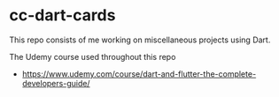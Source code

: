# cc-dart-cards

This repo consists of me working on miscellaneous projects using Dart.

The Udemy course used throughout this repo

-   https://www.udemy.com/course/dart-and-flutter-the-complete-developers-guide/
